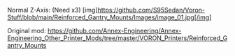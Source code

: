 Normal Z-Axis: (Need x3)
[img]https://github.com/S95Sedan/Voron-Stuff/blob/main/Reinforced_Gantry_Mounts/Images/image_01.jpg[/img]

Original mod:
https://github.com/Annex-Engineering/Annex-Engineering_Other_Printer_Mods/tree/master/VORON_Printers/Reinforced_Gantry_Mounts
